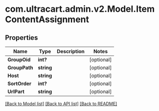# com.ultracart.admin.v2.Model.ItemContentAssignment
## Properties

Name | Type | Description | Notes
------------ | ------------- | ------------- | -------------
**GroupOid** | **int?** |  | [optional] 
**GroupPath** | **string** |  | [optional] 
**Host** | **string** |  | [optional] 
**SortOrder** | **int?** |  | [optional] 
**UrlPart** | **string** |  | [optional] 

[[Back to Model list]](../README.md#documentation-for-models) [[Back to API list]](../README.md#documentation-for-api-endpoints) [[Back to README]](../README.md)

